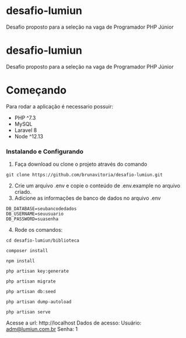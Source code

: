 # desafio-lumiun
Desafio proposto para a seleção na vaga de Programador PHP Júnior

# desafio-lumiun
Desafio proposto para a seleção na vaga de Programador PHP Júnior

# Começando
Para rodar a aplicação é necessario possuir:
* PHP ^7.3
* MySQL
* Laravel 8
* Node ^12.13

### Instalando e Configurando
1. Faça download ou clone o projeto através do comando
```shell
git clone https://github.com/brunavitoria/desafio-lumiun.git
```

2. Crie um arquivo .env e copie o conteúdo de .env.example no arquivo criado.
3. Adicione as informações de banco de dados no arquivo .env

```shell
DB_DATABASE=seubancodedados
DB_USERNAME=seuusuario
DB_PASSWORD=suasenha
```
4. Rode os comandos:

```shell
cd desafio-lumiun/biblioteca
```
```shell
composer install
```
```shell
npm install
```
```shell
php artisan key:generate
```
```shell
php artisan migrate
```
```shell
php artisan db:seed
```
```shell
php artisan dump-autoload
```
```shell
php artisan serve
```
Acesse a url: http://localhost
Dados de acesso:
Usuário: adm@lumiun.com.br
Senha: 1
